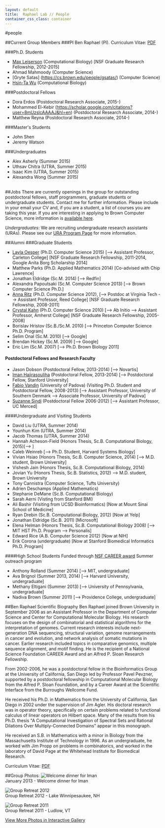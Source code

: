```yaml
---
layout: default
title:  Raphael Lab // People
container_css_class: container
---
```


#people

##Current Group Members
###PI
Ben Raphael (PI). Curriculum Vitae: [PDF](http://compbio-research.cs.brown.edu/people/BRaphael_CV.pdf)

###Ph.D. Students
* [Max Leiserson](http://maxleiserson.com) (Computational Biology) [NSF Graduate Research Fellowship, 2012-2015]
* Ahmad Mahmoody (Computer Science)
* [Gryte Satas] (https://cs.brown.edu/people/gsatas/) (Computer Science)
* [Hsin-Ta Wu](http://cs.brown.edu/people/bournewu/) (Computational Biology)

###Postdoctoral Fellows 
* Dora Erdos (Postdoctoral Research Associate, 2015-)
* Mohammed El-Kebir (https://scholar.google.com/citations?user=8mUzslcAAAAJ&hl=en) (Postdoctoral Research Associate, 2014-)
* Matthew Reyna (Postdoctoral Research Associate, 2014-) 


###Master's Students
* John Shen
* Jeremy Watson

###Undergraduates
* Alex Asherly (Summer 2015)
* Uthsav Chitra (UTRA, Summer 2015)
* Isaac Kim (UTRA, Summer 2015)
* Alexandra Wong (Summer 2015)

<a name="jobs"></a>  
##Jobs
There are currently openings in the group for outstanding postdoctoral fellows, staff programmers, graduate students or undergraduate students. Contact me for further information. Please include in your email your CV and, if you are a student, a list of courses you are taking this year. If you are interesting in applying to Brown Computer Science, more information is [available here](http://cs.brown.edu/).

*Undergraduates*: We are recruiting undergraduate research assistants (URAs). Please see our [URA Program Page](http://compbio-research.cs.brown.edu/ura) for more information.

##Alumni
###Graduate Students
* [Layla Oesper](http://cs.brown.edu/people/layla/) (Ph.D. Computer Science 2015) [--> Assistant Professor, Carleton College] [NSF Graduate Research Fellowship, 2011-2014, Google Anita Borg Scholarship 2014]
* Matthew Parks (Ph.D. Applied Mathematics 2014) [Co-advised with Chip Lawrence]
* Jonathan Eldridge (Sc.M. 2014) [--> Redfin]
* Alexandra Papoutsaki (Sc.M. Computer Science 2013) [--> Brown Computer Science Ph.D.]
* [Anna Ritz](http://www.reed.edu/biology/ritz/) (Ph.D. Computer Science 2012), [--> Postdoc at Virginia Tech --> Assistant Professor, Reed College] [NSF Graduate Research Fellowship, 2008-2011]
* [Crystal Kahn](http://www3.amherst.edu/~cvalentine/cvalentine/Welcome.html) (Ph.D. Computer Science 2010) [--> Ab Initio --> Assistant Professor, Amherst College] [NSF Graduate Research Fellowship, 2005-2008]
* Borislav Hristov (Sc.B./Sc.M. 2010) [--> Princeton Computer Science Ph.D. Program]
* Selim Onal (Sc.M. 2010) [--> Google]
* Brendan Hickey (Sc.M. 2009) [-->  Google]
* Eric Lim (Sc.M. 2007) [--> Ph.D. Brown Biology 2011]



#### Postdoctoral Fellows and Research Faculty
* Jason Dobson (Postdoctoral Fellow, 2013-2014) [--> Novartis]
* [Iman Hajirasouliha](http://www.imanh.org/) (Postdoctoral Fellow, 2013-2014) [--> Postdoctoral Fellow, Stanford University]
* [Fabio Vandin](http://www.dei.unipd.it/~vandinfa/) (University of Padova) (Visiting Ph.D. Student and Postdoctoral Fellow, 2008-2013) [--> Assistant Professor, University of Southern Denmark --> Associate Professor, University of Padova] 
* [Suzanne Sindi](http://faculty.ucmerced.edu/ssindi/) (Postdoctoral Fellow 2006-2012) [--> Assistant Professor, UC Merced]

####Undergraduate and Visiting Students
* David Liu (UTRA, Summer 2014)
* Younhun Kim (UTRA, Summer 2014)
* Jacob Thomas (UTRA, Summer 2014)
* Hannah Acheson-Field (Honors Thesis, Sc.B. Computational Biology, 2015)[--> ]
* Caleb Weinreb [--> Ph.D. Student, Harvard Systems Biology]
* Vivian Hsiao (Honors Thesis, Sc.B. Computer Science, 2014) [--> M.D. student, Brown University]
* Vishesh Jain (Honors Thesis, Sc.B. Computational Biology, 2014)
* Jovian Yu (Honors Thesis, Sc.B. Statistics, 2012) --> M.D. student, Brown University
* Tony Cannistra (Computer Science, Tufts University)
* Adrien Deschamps (Applied Mathematics)
* Stephanie DeMane (Sc.B. Computational Biology)
* Sarah Aerni (Visting from Stanford BMI)
* Ali Bashir (Visiting from UCSD Bioinformatics) [Now at Mount Sinai School of Medicine]
* Ryan Drebin (Sc.B. Computational Biology, 2012) [Now at Yelp]
* Jonathan Eldridge (Sc.B. 2011) [Microsoft]
* Elena Helman (Honors Thesis, Sc.B. Computational Biology 2008) [--> MIT HST Ph.D. Program --> Personalis]
* Edward Rice (A.B. Computer Science 2012) [Now at NIH]
* Erik Corona (undergraduate) [Now at Stanford Biomedical Informatics Ph.D. Program]


####High School Students 
Funded through [NSF CAREER award](http://www.nsf.gov/awardsearch/showAward?AWD_ID=1053753) Summer outreach program

* Anthony Rolland (Summer 2014) [--> MIT, undergraduate]
* Ava Brignol (Summer 2013, 2014) [--> Harvard University, undergraduate]
* Methany Eltigani (Summer 2013) [--> University of Pennsylvania, undergraduate]
* Nadiva Brown (Summer 2011) [--> Providence College, undergraduate]

##Ben Raphael Scientific Biography
Ben Raphael joined Brown University in September 2006 as an Assistant Professor in the Department of Computer Science and Center for Computational Molecular Biology. His research focuses on the design of combinatorial and statistical algorithms for the interpretation of genomes. Current research interests include next-generation DNA sequencing, structural variation, genome rearrangements in cancer and evolution, and network analysis of somatic mutations in cancer. Earlier research included topics in comparative genomics, multiple sequence alignment, and motif finding. He is the recipient of a National Science Foundation CAREER Award and an Alfred P. Sloan Research Fellowship.

From 2002-2006, he was a postdoctoral fellow in the Bioinformatics Group at the University of California, San Diego led by Professor Pavel Pevzner, supported by a postdoctoral fellowship in Computational Molecular Biology from the Alfred P. Sloan Foundation, and by a Career Award at the Scientific Interface from the Burroughs Wellcome Fund.

He received his Ph.D. in Mathematics from the University of California, San Diego in 2002 under the supervision of Jim Agler. His doctoral research was in operator theory, specifically on certain problems related to functional calculus of linear operators on Hilbert space.  Many of the results from his Ph.D. thesis "A Computational Investigation of Spectral Sets and Rational Dilations Over Multiply-Connected Domains" appear in this monograph.  

He received an S.B. in Mathematics with a minor in Biology from the Massachusetts Institute of Technology in 1996.  As an undergraduate, he worked with Jim Propp on problems in combinatorics, and worked in the laboratory of David Page at the Whitehead Institute for Biomedical Research.

Curriculum Vitae: [PDF](http://compbio-research.cs.brown.edu/people/BRaphael_CV.pdf)

##Group Photos:
![Welcome dinner for Iman](http://compbio-research.cs.brown.edu/people/images/January2013_cropped.jpg)  
January 2013 - Welcome dinner for Iman

![Group Retreat 2012](http://compbio-research.cs.brown.edu/people/images/Retreat2012_cropped.jpg)  
Group Retreat 2012 - Lake Winnipesaukee, NH

![Group Retreat 2011](http://compbio-research.cs.brown.edu/people/images/Retreat2011_cropped.jpeg)  
Group Retreat 2011 - Ludlow, VT

[View More Photos in Interactive Gallery](http://compbio-research.cs.brown.edu/people/gallery.html)
